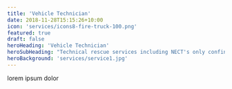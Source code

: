 ```yaml
---
title: 'Vehicle Technician'
date: 2018-11-28T15:15:26+10:00
icon: 'services/icons8-fire-truck-100.png'
featured: true
draft: false
heroHeading: 'Vehicle Technician'
heroSubHeading: "Technical rescue services including NECT's only confined space team."
heroBackground: 'services/service1.jpg'
---
```


lorem ipsum dolor
